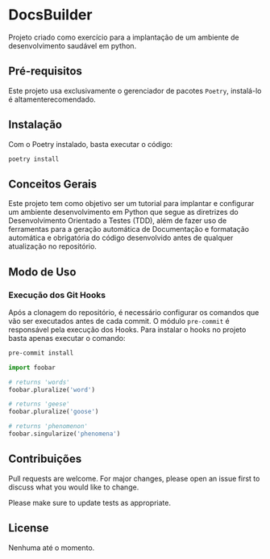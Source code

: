# DocsBuilder

Projeto criado como exercício para a implantação de um ambiente de desenvolvimento saudável em python.

## Pré-requisitos

Este projeto usa exclusivamente o gerenciador de pacotes `Poetry`, instalá-lo é altamenterecomendado.

## Instalação

Com o Poetry instalado, basta executar o código:

```bash
poetry install
```

## Conceitos Gerais

Este projeto tem como objetivo ser um tutorial para implantar e configurar um ambiente desenvolvimento em Python que segue as diretrizes do Desenvolvimento Orientado a Testes (TDD), além de fazer uso de ferramentas para a geração automática de Documentação e formatação automática e obrigatória do código desenvolvido antes de qualquer atualização no repositório.

## Modo de Uso

### Execução dos Git Hooks

Após a clonagem do repositório, é necessário configurar os comandos que vão ser executados antes de cada commit. O módulo `pre-commit` é responsável pela execução dos Hooks. Para instalar o hooks no projeto basta apenas executar o comando:

```bash
pre-commit install
```

```python
import foobar

# returns 'words'
foobar.pluralize('word')

# returns 'geese'
foobar.pluralize('goose')

# returns 'phenomenon'
foobar.singularize('phenomena')
```

## Contribuições

Pull requests are welcome. For major changes, please open an issue first to discuss what you would like to change.

Please make sure to update tests as appropriate.

## License

Nenhuma até o momento.
